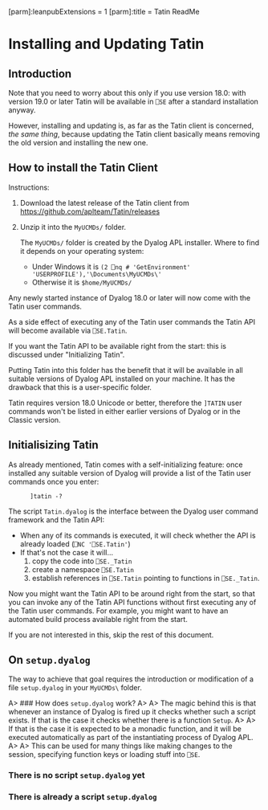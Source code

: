 [parm]:leanpubExtensions = 1
[parm]:title             = Tatin ReadMe


# Installing and Updating Tatin

## Introduction

Note that you need to worry about this only if you use version 18.0: with version 19.0 or later Tatin will be available in `⎕SE` after a standard installation anyway.

However, installing and updating is, as far as the Tatin client is concerned, _the same thing_, because updating the Tatin client basically means removing the old version and installing the new one.

## How to install the Tatin Client

Instructions:

1. Download the latest release of the Tatin client from <https://github.com/aplteam/Tatin/releases>

2. Unzip it into the `MyUCMDs/` folder.

   The `MyUCMDs/` folder is created by the Dyalog APL installer. Where to find it depends on your operating system:

   * Under Windows it is `(2 ⎕nq # 'GetEnvironment' 'USERPROFILE'),'\Documents\MyUCMDs\'`
   * Otherwise it is `$home/MyUCMDs/`

Any newly started instance of Dyalog 18.0 or later will now come with the Tatin user commands.

As a side effect of executing any of the Tatin user commands the Tatin API will become available via `⎕SE.Tatin`. 

If you want the Tatin API to be available right from the start: this is discussed under "Initializing Tatin".

Putting Tatin into this folder has the benefit that it will be available in all suitable versions of Dyalog APL installed on your machine. It has the drawback that this is a user-specific folder.

Tatin requires version 18.0 Unicode or better, therefore the `]TATIN` user commands won't be listed in either earlier versions of Dyalog or in the Classic version.


## Initialisizing Tatin

As already mentioned, Tatin comes with a self-initializing feature: once installed any suitable version of Dyalog will provide a list of the Tatin user commands once you enter:

```
      ]tatin -?
```

The script `Tatin.dyalog` is the interface between the Dyalog user command framework and the Tatin API: 

* When any of its commands is executed, it will check whether the API is already loaded (`⎕NC '⎕SE.Tatin'`)
* If that's not the case it will...
  1. copy the code into `⎕SE._Tatin`
  2. create a namespace `⎕SE.Tatin` 
  3. establish references in `⎕SE.Tatin` pointing to functions in `⎕SE._Tatin`. 

Now you might want the Tatin API to be around right from the start, so that you can invoke any of the Tatin API functions without first executing any of the Tatin user commands. For example, you might want to have an automated build process available right from the start.

If you are not interested in this, skip the rest of this document.

## On `setup.dyalog`

The way to achieve that goal requires the introduction or modification of a file `setup.dyalog` in your `MyUCMDs\` folder.

A> ### How does `setup.dyalog` work?
A>
A> The magic behind this is that whenever an instance of Dyalog is fired up it checks whether such a script exists. If that is the case it checks whether there is a function `Setup`. 
A>
A> If that is the case it is expected to be a monadic function, and it will be executed automatically as part of the instantiating process of Dyalog APL.
A>
A> This can be used for many things like making changes to the session, specifying function keys or loading stuff into `⎕SE`.

### There is no script `setup.dyalog` yet



### There is already a script `setup.dyalog`